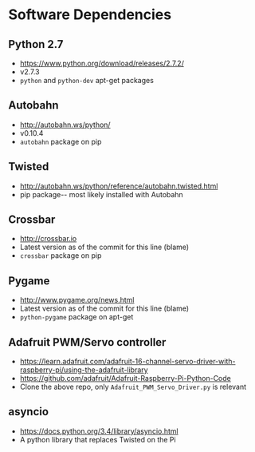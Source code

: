 # Software Dependencies

## Python 2.7
- https://www.python.org/download/releases/2.7.2/
- v2.7.3
- `python` and `python-dev` apt-get packages

## Autobahn
- http://autobahn.ws/python/
- v0.10.4
- `autobahn` package on pip

## Twisted
- http://autobahn.ws/python/reference/autobahn.twisted.html
- pip package-- most likely installed with Autobahn

## Crossbar
- http://crossbar.io
- Latest version as of the commit for this line (blame)
- `crossbar` package on pip

## Pygame
- http://www.pygame.org/news.html
- Latest version as of the commit for this line (blame)
- `python-pygame` package on apt-get

## Adafruit PWM/Servo controller
- https://learn.adafruit.com/adafruit-16-channel-servo-driver-with-raspberry-pi/using-the-adafruit-library
- https://github.com/adafruit/Adafruit-Raspberry-Pi-Python-Code
- Clone the above repo, only `Adafruit_PWM_Servo_Driver.py` is relevant

## asyncio
- https://docs.python.org/3.4/library/asyncio.html
- A python library that replaces Twisted on the Pi